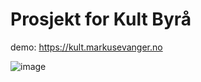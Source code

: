 # Prosjekt for Kult Byrå

demo: https://kult.markusevanger.no


![image](https://github.com/user-attachments/assets/baa464c5-fad4-4f16-b00f-5d3419f16181)
